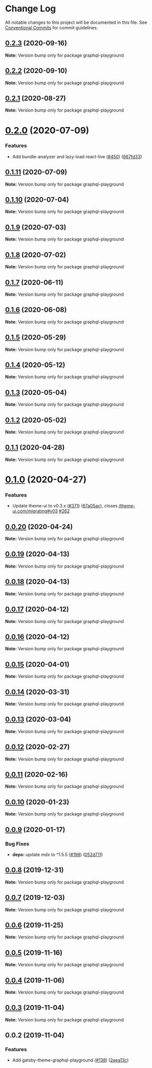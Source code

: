 # Change Log

All notable changes to this project will be documented in this file.
See [Conventional Commits](https://conventionalcommits.org) for commit guidelines.

## [0.2.3](https://github.com/LekoArts/gatsby-themes/compare/graphql-playground@0.2.2...graphql-playground@0.2.3) (2020-09-16)

**Note:** Version bump only for package graphql-playground





## [0.2.2](https://github.com/LekoArts/gatsby-themes/compare/graphql-playground@0.2.1...graphql-playground@0.2.2) (2020-09-10)

**Note:** Version bump only for package graphql-playground





## [0.2.1](https://github.com/LekoArts/gatsby-themes/compare/graphql-playground@0.2.0...graphql-playground@0.2.1) (2020-08-27)

**Note:** Version bump only for package graphql-playground





# [0.2.0](https://github.com/LekoArts/gatsby-themes/compare/graphql-playground@0.1.11...graphql-playground@0.2.0) (2020-07-09)


### Features

* Add bundle-analyzer and lazy-load react-live ([#450](https://github.com/LekoArts/gatsby-themes/issues/450)) ([667fd33](https://github.com/LekoArts/gatsby-themes/commit/667fd33ce6af546cf2250af1e22395a26f45d6a2))





## [0.1.11](https://github.com/LekoArts/gatsby-themes/compare/graphql-playground@0.1.10...graphql-playground@0.1.11) (2020-07-09)

**Note:** Version bump only for package graphql-playground





## [0.1.10](https://github.com/LekoArts/gatsby-themes/compare/graphql-playground@0.1.9...graphql-playground@0.1.10) (2020-07-04)

**Note:** Version bump only for package graphql-playground





## [0.1.9](https://github.com/LekoArts/gatsby-themes/compare/graphql-playground@0.1.8...graphql-playground@0.1.9) (2020-07-03)

**Note:** Version bump only for package graphql-playground





## [0.1.8](https://github.com/LekoArts/gatsby-themes/compare/graphql-playground@0.1.7...graphql-playground@0.1.8) (2020-07-02)

**Note:** Version bump only for package graphql-playground





## [0.1.7](https://github.com/LekoArts/gatsby-themes/compare/graphql-playground@0.1.6...graphql-playground@0.1.7) (2020-06-11)

**Note:** Version bump only for package graphql-playground





## [0.1.6](https://github.com/LekoArts/gatsby-themes/compare/graphql-playground@0.1.5...graphql-playground@0.1.6) (2020-06-08)

**Note:** Version bump only for package graphql-playground





## [0.1.5](https://github.com/LekoArts/gatsby-themes/compare/graphql-playground@0.1.4...graphql-playground@0.1.5) (2020-05-29)

**Note:** Version bump only for package graphql-playground





## [0.1.4](https://github.com/LekoArts/gatsby-themes/compare/graphql-playground@0.1.3...graphql-playground@0.1.4) (2020-05-12)

**Note:** Version bump only for package graphql-playground





## [0.1.3](https://github.com/LekoArts/gatsby-themes/compare/graphql-playground@0.1.2...graphql-playground@0.1.3) (2020-05-04)

**Note:** Version bump only for package graphql-playground





## [0.1.2](https://github.com/LekoArts/gatsby-themes/compare/graphql-playground@0.1.1...graphql-playground@0.1.2) (2020-05-02)

**Note:** Version bump only for package graphql-playground





## [0.1.1](https://github.com/LekoArts/gatsby-themes/compare/graphql-playground@0.1.0...graphql-playground@0.1.1) (2020-04-28)

**Note:** Version bump only for package graphql-playground





# [0.1.0](https://github.com/LekoArts/gatsby-themes/compare/graphql-playground@0.0.20...graphql-playground@0.1.0) (2020-04-27)


### Features

* Update theme-ui to v0.3.x ([#371](https://github.com/LekoArts/gatsby-themes/issues/371)) ([67a05ac](https://github.com/LekoArts/gatsby-themes/commit/67a05ac3e1deaddfe38591739e7f50f56d49d109)), closes [/theme-ui.com/migrating#v03](https://github.com//theme-ui.com/migrating/issues/v03) [#262](https://github.com/LekoArts/gatsby-themes/issues/262)





## [0.0.20](https://github.com/LekoArts/gatsby-themes/compare/graphql-playground@0.0.19...graphql-playground@0.0.20) (2020-04-24)

**Note:** Version bump only for package graphql-playground





## [0.0.19](https://github.com/LekoArts/gatsby-themes/compare/graphql-playground@0.0.18...graphql-playground@0.0.19) (2020-04-13)

**Note:** Version bump only for package graphql-playground





## [0.0.18](https://github.com/LekoArts/gatsby-themes/compare/graphql-playground@0.0.17...graphql-playground@0.0.18) (2020-04-13)

**Note:** Version bump only for package graphql-playground





## [0.0.17](https://github.com/LekoArts/gatsby-themes/compare/graphql-playground@0.0.16...graphql-playground@0.0.17) (2020-04-12)

**Note:** Version bump only for package graphql-playground





## [0.0.16](https://github.com/LekoArts/gatsby-themes/compare/graphql-playground@0.0.15...graphql-playground@0.0.16) (2020-04-12)

**Note:** Version bump only for package graphql-playground





## [0.0.15](https://github.com/LekoArts/gatsby-themes/compare/graphql-playground@0.0.14...graphql-playground@0.0.15) (2020-04-01)

**Note:** Version bump only for package graphql-playground





## [0.0.14](https://github.com/LekoArts/gatsby-themes/compare/graphql-playground@0.0.13...graphql-playground@0.0.14) (2020-03-31)

**Note:** Version bump only for package graphql-playground





## [0.0.13](https://github.com/LekoArts/gatsby-themes/compare/graphql-playground@0.0.12...graphql-playground@0.0.13) (2020-03-04)

**Note:** Version bump only for package graphql-playground





## [0.0.12](https://github.com/LekoArts/gatsby-themes/compare/graphql-playground@0.0.11...graphql-playground@0.0.12) (2020-02-27)

**Note:** Version bump only for package graphql-playground





## [0.0.11](https://github.com/LekoArts/gatsby-themes/compare/graphql-playground@0.0.10...graphql-playground@0.0.11) (2020-02-16)

**Note:** Version bump only for package graphql-playground





## [0.0.10](https://github.com/LekoArts/gatsby-themes/compare/graphql-playground@0.0.9...graphql-playground@0.0.10) (2020-01-23)

**Note:** Version bump only for package graphql-playground





## [0.0.9](https://github.com/LekoArts/gatsby-themes/compare/graphql-playground@0.0.8...graphql-playground@0.0.9) (2020-01-17)


### Bug Fixes

* **deps:** update mdx to ^1.5.5 ([#198](https://github.com/LekoArts/gatsby-themes/issues/198)) ([052d711](https://github.com/LekoArts/gatsby-themes/commit/052d711c2a56ecaf7a0f10f308b525cd963a9bc2))





## [0.0.8](https://github.com/LekoArts/gatsby-themes/compare/graphql-playground@0.0.7...graphql-playground@0.0.8) (2019-12-31)

**Note:** Version bump only for package graphql-playground





## [0.0.7](https://github.com/LekoArts/gatsby-themes/compare/graphql-playground@0.0.6...graphql-playground@0.0.7) (2019-12-03)

**Note:** Version bump only for package graphql-playground





## [0.0.6](https://github.com/LekoArts/gatsby-themes/compare/graphql-playground@0.0.5...graphql-playground@0.0.6) (2019-11-25)

**Note:** Version bump only for package graphql-playground





## [0.0.5](https://github.com/LekoArts/gatsby-themes/compare/graphql-playground@0.0.4...graphql-playground@0.0.5) (2019-11-16)

**Note:** Version bump only for package graphql-playground





## [0.0.4](https://github.com/LekoArts/gatsby-themes/compare/graphql-playground@0.0.3...graphql-playground@0.0.4) (2019-11-06)

**Note:** Version bump only for package graphql-playground





## [0.0.3](https://github.com/LekoArts/gatsby-themes/compare/graphql-playground@0.0.2...graphql-playground@0.0.3) (2019-11-04)

**Note:** Version bump only for package graphql-playground





## 0.0.2 (2019-11-04)


### Features

* Add gatsby-theme-graphql-playground ([#138](https://github.com/LekoArts/gatsby-themes/issues/138)) ([2eea13c](https://github.com/LekoArts/gatsby-themes/commit/2eea13c))

